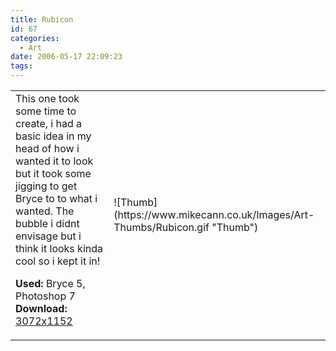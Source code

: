 ```yaml
---
title: Rubicon
id: 67
categories:
  - Art
date: 2006-05-17 22:09:23
tags:
---
```


<table width="100%" cellspacing="0" cellpadding="0" border="0">
<tr>
<td>This one took some time to create, i had a basic idea in my head of how i wanted it to look but it took some jigging to get Bryce to to what i wanted. The bubble i didnt envisage but i think it looks kinda cool so i kept it in!

<span style="font-weight: bold">Used:</span> Bryce 5, Photoshop 7
<span style="font-weight: bold">Download:</span> [3072x1152](https://www.mikecann.co.uk/Images/Art-Full/Rubicon.jpg)</td>
<td>![Thumb](https://www.mikecann.co.uk/Images/Art-Thumbs/Rubicon.gif "Thumb")</td>
</tr>
</table>